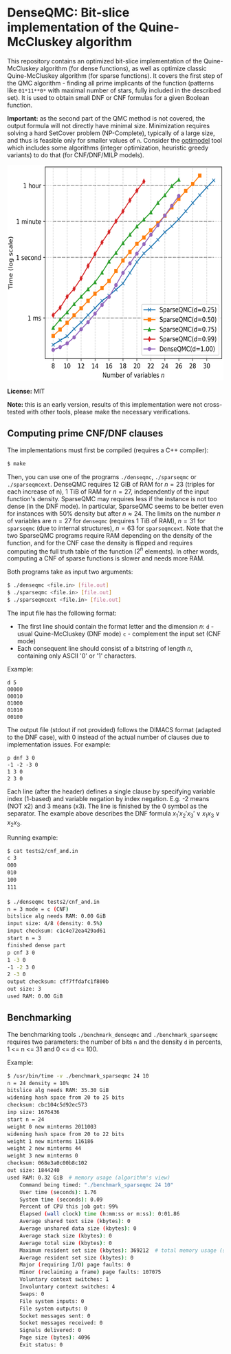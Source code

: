 # DenseQMC: Bit-slice implementation of the Quine-McCluskey algorithm

This repository contains an optimized bit-slice implementation of the Quine-McCluskey algorithm (for dense functions), as well as optimize classic Quine-McCluskey algorithm (for sparse functions). It covers the first step of the QMC algorithm - finding all prime implicants of the function (patterns like `01*11**0*` with maximal number of stars, fully included in the described set). It is used to obtain small DNF or CNF formulas for a given Boolean function.

**Important:** as the second part of the QMC method is not covered, the output formula will not directly have minimal size. Minimization requires solving a hard SetCover problem (NP-Complete), typically of a large size, and thus is feasible only for smaller values of `n`. Consider the [optimodel](https://github.com/hellman/optimodel) tool which includes some algorithms (integer optimization, heuristic greedy variants) to do that (for CNF/DNF/MILP models).

<img src="./benchmark.png" alt="Benchmark summary" height="500">

**License:** MIT

**Note:** this is an early version, results of this implementation were not cross-tested with other tools, please make the necessary verifications.


## Computing prime CNF/DNF clauses

The implementations must first be compiled (requires a C++ compiler):

```sh
$ make
```

Then, you can use one of the programs `./denseqmc`, `./sparseqmc` or `./sparseqmcext`. DenseQMC requires 12 GiB of RAM for $n=23$ (triples for each increase of n), 1 TiB of RAM for $n=27$, independently of the input function's density. SparseQMC may requires less if the instance is not too dense (in the DNF mode). In particular, SparseQMC seems to be better even for instances with 50% density but after $n\approx24$. The limits on the number $n$ of variables are $n=27$ for `denseqmc` (requires 1 TiB of RAM), $n=31$ for `sparseqmc` (due to internal structures), $n=63$ for `sparseqmcext`. Note that the two SparseQMC programs require RAM depending on the density of the function, and for the CNF case the density is flipped and requires computing the full truth table of the function ($2^n$ elements). In other words, computing a CNF of sparse functions is slower and needs more RAM.

Both programs take as input two arguments:
```sh
$ ./denseqmc <file.in> [file.out]
$ ./sparseqmc <file.in> [file.out]
$ ./sparseqmcext <file.in> [file.out]
```

The input file has the following format:
- The first line should contain the format letter and the dimension $n$:
  `d` - usual Quine-McCluskey (DNF mode)
  `c` - complement the input set (CNF mode)
- Each consequent line should consist of a bitstring of length $n$, containing only ASCII '0' or '1' characters.

Example:

```
d 5
00000
00010
01000
01010
00100
```

The output file (stdout if not provided) follows the DIMACS format (adapted to the DNF case), with 0 instead of the actual number of clauses due to implementation issues. For example:

```
p dnf 3 0
-1 -2 -3 0
1 3 0
2 3 0
```

Each line (after the header) defines a single clause by specifying variable index (1-based) and variable negation by index negation. E.g. -2 means (NOT x2) and 3 means (x3). The line is finished by the 0 symbol as the separator. The example above describes the DNF formula $x_1'x_2'x_3' \lor x_1x_3 \lor x_2x_3$.

Running example:

```sh
$ cat tests2/cnf_and.in                                                                                                                                                                                                                (base)
c 3
000
010
100
111

$ ./denseqmc tests2/cnf_and.in                                                                                                                                                                                                         (base)
n = 3 mode = c (CNF)
bitslice alg needs RAM: 0.00 GiB
input size: 4/8 (density: 0.5%)
input checksum: c1c4e72ea429ad61
start n = 3
finished dense part
p cnf 3 0
1 -3 0
-1 -2 3 0
2 -3 0
output checksum: cff7ffdafc1f800b
out size: 3
used RAM: 0.00 GiB
```


## Benchmarking

The benchmarking tools `./benchmark_denseqmc` and `./benchmark_sparseqmc` requires two parameters: the number of bits `n` and the density `d` in percents, 1 <= n <= 31 and 0 <= d <= 100.

Example:

```sh
$ /usr/bin/time -v ./benchmark_sparseqmc 24 10
n = 24 density = 10%
bitslice alg needs RAM: 35.30 GiB
widening hash space from 20 to 25 bits
checksum: cbc104c5d92ec573
inp size: 1676436
start n = 24
weight 0 new minterms 2011003
widening hash space from 20 to 22 bits
weight 1 new minterms 116186
weight 2 new minterms 44
weight 3 new minterms 0
checksum: 068e3a0c00b8c102
out size: 1844240
used RAM: 0.32 GiB  # memory usage (algorithm's view)
	Command being timed: "./benchmark_sparseqmc 24 10"
	User time (seconds): 1.76
	System time (seconds): 0.09
	Percent of CPU this job got: 99%
	Elapsed (wall clock) time (h:mm:ss or m:ss): 0:01.86
	Average shared text size (kbytes): 0
	Average unshared data size (kbytes): 0
	Average stack size (kbytes): 0
	Average total size (kbytes): 0
	Maximum resident set size (kbytes): 369212  # total memory usage (system view)
	Average resident set size (kbytes): 0
	Major (requiring I/O) page faults: 0
	Minor (reclaiming a frame) page faults: 107075
	Voluntary context switches: 1
	Involuntary context switches: 4
	Swaps: 0
	File system inputs: 0
	File system outputs: 0
	Socket messages sent: 0
	Socket messages received: 0
	Signals delivered: 0
	Page size (bytes): 4096
	Exit status: 0
```